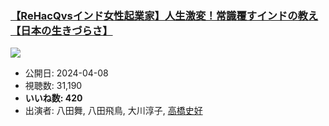 ### [【ReHacQvsインド女性起業家】人生激変！常識覆すインドの教え【日本の生きづらさ】](https://www.youtube.com/watch?v=zgyyLML4Dsw)
[![](https://img.youtube.com/vi/zgyyLML4Dsw/sddefault.jpg)](https://www.youtube.com/watch?v=zgyyLML4Dsw)
-   公開日: 2024-04-08
-   視聴数: 31,190
-   **いいね数: 420**
-   出演者: 八田舞, 八田飛鳥, 大川淳子, [高橋史好](/rehacq_fan/people/高橋史好 "wikilink")
